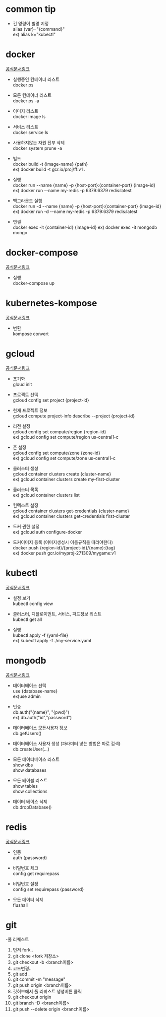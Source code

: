 # common tip  
- 긴 명령어 별명 지정  
alias {var}="{command}"  
ex) alias k="kubectl"  


# docker 
[공식문서링크](https://docs.docker.com/engine/reference/commandline/cli/)  
- 실행중인 컨테이너 리스트  
docker ps  
  
- 모든 컨테이너 리스트  
docker ps -a  
  
- 이미지 리스트  
docker image ls  
  
- 서비스 리스트  
docker service ls  
  
- 사용하지않는 자원 전부 삭제  
docker system prune -a  
  
- 빌드  
docker build -t {image-name} {path}  
ex) docker build -t gcr.io/proj/ff:v1 .  
  
- 실행  
docker run --name {name} -p {host-port}:{container-port} {image-id}  
ex) docker run --name my-redis -p 6379:6379 redis:latest  
  
- 백그라운드 실행    
docker run -d --name {name} -p {host-port}:{container-port} {image-id}    
ex) docker run -d --name my-redis -p 6379:6379 redis:latest  

- 연결   
docker exec -it {container-id} {image-id}
ex) docker exec -it mongodb mongo

# docker-compose 
[공식문서링크](https://docs.docker.com/compose/reference/)   
- 실행  
docker-compose up  

# kubernetes-kompose 
[공식문서링크](https://kubernetes.io/docs/tasks/configure-pod-container/translate-compose-kubernetes/)  
- 변환  
kompose convert  
  
# gcloud 
[공식문서링크](https://cloud.google.com/sdk/gcloud?hl=ko)  
- 초기화  
gloud init  
  
- 프로젝트 선택  
gcloud config set project {project-id}  
  
- 현재 프로젝트 정보  
gcloud compute project-info describe --project {project-id}  
  
- 리전 설정    
gcloud config set compute/region {region-id}  
ex) gcloud config set compute/region us-central1-c  
  
- 존 설정    
gcloud config set compute/zone {zone-id}  
ex) gcloud config set compute/zone us-central1-c  
  
- 클러스터 생성  
gcloud container clusters create {cluster-name}  
ex) gcloud container clusters create my-first-cluster  
  
- 클러스터 목록  
ex) gcloud container clusters list  
  
- 컨텍스트 설정  
gcloud container clusters get-credentials {cluster-name}  
ex) gcloud container clusters get-credentials first-cluster  
  
- 도커 권한 설정  
ex) gcloud auth configure-docker  
  
- 도커이미지 등록 (이미지생성시 이름규칙을 따라야한다)  
docker push {region-id}/{project-id}/{name}:{tag}  
ex) docker push gcr.io/myproj-271309/mygame:v1    

# kubectl 
[공식문서링크](https://kubernetes.io/ko/docs/reference/kubectl/cheatsheet/)  
- 설정 보기  
kubectl config view    
  
- 클러스터, 디플로이먼트, 서비스, 파드정보 리스트  
kubectl get all  
  
- 실행  
kubectl apply -f {yaml-file}  
ex) kubectl apply -f ./my-service.yaml  


# mongodb 
[공식문서링크](https://docs.mongodb.com/manual/mongo/)  
- 데이터베이스 선택  
use {database-name}  
ex)use admin  
  
- 인증  
db.auth("{name}", "{pwd}")  
ex) db.auth("id","password")  
  
- 데이터베이스 모든사용자 정보  
db.getUsers()  
  
- 데이터베이스 사용자 생성 (파라미터 넣는 방법은 따로 검색)  
db.createUser(...)     
  
- 모든 데이터베이스 리스트   
show dbs  
show databases  
  
- 모든 테이블 리스트  
show tables  
show collections  
  
- 데이터 베이스 삭제  
db.dropDatabase()  

# redis 
[공식문서링크](https://redis.io/topics/rediscli)  
- 인증  
auth {password}  

- 비밀번호 체크  
config get requirepass  

- 비밀번호 설정  
config set requirepass {password}  
  
- 모든 데이터 삭제  
flushall  




# git
-풀 리퀘스트
1. 먼저 fork..    
2. git clone <fork 저장소>  
3. git checkout -b <branch이름>   
4. 코드변경..  
5. git add .  
6. git commit -m "message"  
7. git push origin <branch이름>  
8. 깃허브에서 풀 리퀘스트 생성버튼 클릭  
9. git checkout origin  
10. git branch -D <branch이름>
11. git push --delete origin <branch이름>
